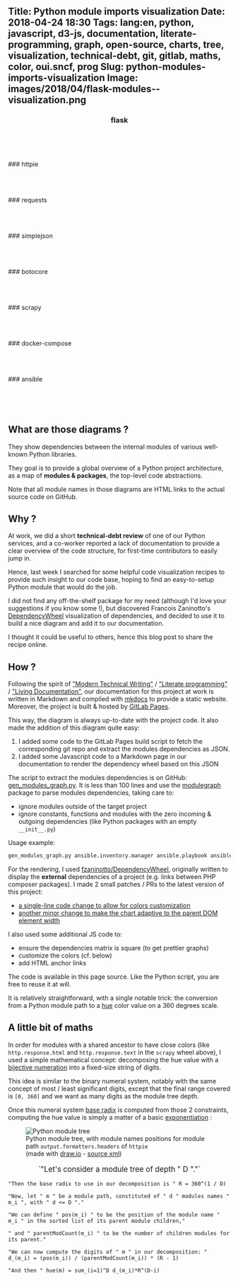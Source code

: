 Title: Python module imports visualization
Date: 2018-04-24 18:30
Tags: lang:en, python, javascript, d3-js, documentation, literate-programming, graph, open-source, charts, tree, visualization, technical-debt, git, gitlab, maths, color, oui.sncf, prog
Slug: python-modules-imports-visualization
Image: images/2018/04/flask-modules--visualization.png
---
### flask
<div id="modules-flask" style="text-align: center; padding-bottom: 4rem"></div>
### httpie
<div id="modules-httpie" style="text-align: center; padding-bottom: 4rem"></div>
### requests
<div id="modules-requests" style="text-align: center; padding-bottom: 4rem"></div>
### simplejson
<div id="modules-simplejson" style="text-align: center; padding-bottom: 4rem"></div>
### botocore
<div id="modules-botocore" style="text-align: center; padding-bottom: 4rem"></div>
### scrapy
<div id="modules-scrapy" style="text-align: center; padding-bottom: 4rem"></div>
### docker-compose
<div id="modules-docker-compose" style="text-align: center; padding-bottom: 4rem"></div>
### ansible
<div id="modules-ansible" style="text-align: center; padding-bottom: 4rem"></div>

## What are those diagrams ?

They show dependencies between the internal modules of various well-known Python libraries.

They goal is to provide a global overview of a Python project architecture, as a map of **modules & packages**, the top-level code abstractions.

Note that all module names in those diagrams are HTML links to the actual source code on GitHub.


## Why ?

At work, we did a short **technical-debt review** of one of our Python services,
and a co-worker reported a lack of documentation to provide a clear overview of the code structure,
for first-time contributors to easily jump in.

Hence, last week I searched for some helpful code visualization recipes to provide such insight to our code base,
hoping to find an easy-to-setup Python module that would do the job.

I did not find any off-the-shelf package for my need (although I'd love your suggestions if you know some !),
but discovered Francois Zaninotto's [DependencyWheel](https://github.com/fzaninotto/DependencyWheel) visualization of dependencies,
and decided to use it to build a nice diagram and add it to our documentation.

I thought it could be useful to others, hence this blog post to share the recipe online.


## How ?

Following the spirit of ["Modern Technical Writing"](http://idratherbewriting.com/2016/07/26/modern-technical-writing-review/)
/ ["Literate programming"](https://en.wikipedia.org/wiki/Literate_programming) / ["Living Documentation"](https://leanpub.com/livingdocumentation),
our documentation for this project at work is written in Markdown and compiled with [mkdocs](http://www.mkdocs.org) to provide a static website.
Moreover, the project is built & hosted by [GitLab Pages](https://about.gitlab.com/features/pages/).

This way, the diagram is always up-to-date with the project code.
It also made the addition of this diagram quite easy:

1. I added some code to the GitLab Pages build script to fetch the corresponding git repo and extract the modules dependencies as JSON.
2. I added some Javascript code to a Markdown page in our documentation to render the dependency wheel based on this JSON

The script to extract the modules dependencies is on GitHub: [gen_modules_graph.py](https://github.com/Lucas-C/dotfiles_and_notes/blob/master/languages/python/gen_modules_graph.py).
It is less than 100 lines and use the [modulegraph](https://pypi.org/project/modulegraph/) package to parse modules dependencies, taking care to:

- ignore modules outside of the target project
- ignore constants, functions and modules with the zero incoming & outgoing dependencies (like Python packages with an empty `__init__.py`)

Usage example:
```python
gen_modules_graph.py ansible.inventory.manager ansible.playbook ansible.executor.task_queue_manager > modules-ansible.json
```

For the rendering, I used [fzaninotto/DependencyWheel](http://www.redotheweb.com/DependencyWheel/),
originally written to display the **external** dependencies of a project (e.g. links between PHP composer packages).
I made 2 small patches / PRs to the latest version of this project:

- [a single-line code change to allow for colors customization](https://github.com/fzaninotto/DependencyWheel/pull/15)
- [another minor change to make the chart adaptive to the parent DOM element width](https://github.com/fzaninotto/DependencyWheel/pull/16)

I also used some additional JS code to:

- ensure the dependencies matrix is square (to get prettier graphs)
- customize the colors (cf. below)
- add HTML anchor links

The code is available in this page source. Like the Python script, you are free to reuse it at will.

It is relatively straightforward, with a single notable trick:
the conversion from a Python module path to a [hue](https://en.wikipedia.org/wiki/Hue) color value on a 360 degrees scale.

## A little bit of maths

In order for modules with a shared ancestor to have close colors (like `http.response.html` and `http.response.text` in the `scrapy` wheel above),
I used a simple mathematical concept: decomposing the hue value with a [bijective numeration](https://en.wikipedia.org/wiki/Bijective_numeration)
into a fixed-size string of digits.

This idea is similar to the binary numeral system, notably with the same concept of most / least significant digits,
except that the final range covered is `[0, 360]` and we want as many digits as the module tree depth.

Once this numeral system [base radix](https://en.wikipedia.org/wiki/Radix) is computed from those 2 constraints,
computing the hue value is simply a matter of a basic [exponentiation](https://en.wikipedia.org/wiki/Positional_notation#Exponentiation) :

<figure role="group">
  <img alt="Python module tree" src="images/2018/04/PythonModuleTree.png">
  <figcaption>Python module tree, with module names positions for module path <code>output.formatters.headers</code> of <code>httpie</code>
          <br>(made with <a href="https://www.draw.io">draw.io</a> - <a href="images/2018/04/PythonModuleTree.xml">source xml</a>)</figcaption>
</figure>

<script src="https://cdnjs.cloudflare.com/ajax/libs/mathjax/2.7.1/MathJax.js?config=AM_HTMLorMML,Safe"></script>

<p class="formula">
  `"Let's consider a module tree of depth " D "."`

  `"Then the base radix to use in our decomposition is " R = 360^(1 / D)`

  `"Now, let " m " be a module path, constituted of " d " modules names " m_i ", with " d <= D "."`

  `"We can define " pos(m_i) " to be the position of the module name " m_i " in the sorted list of its parent module children,"`

  `" and " parentModCount(m_i) " to be the number of children modules for its parent."`

  `"We can now compute the digits of " m " in our decomposition: " d_(m_i) = (pos(m_i)) / (parentModCount(m_i)) * (R - 1)`

  `"And then " hue(m) = sum_(i=1)^D d_(m_i)*R^(D-i)`
</p>

<script src="images/2018/04/d3.v4.min.js"></script>
<script src="images/2018/04/d3.dependencyWheel.js"></script>
<script>
    function buildModuleTree(modulePaths) {
        var tree = {};
        modulePaths.forEach(modulePath => {
            modulePath.split('.').reduce((parent, moduleName) => (parent[moduleName] = parent[moduleName] || {}), tree);
        });
        return tree;
    }
    function modulePath2Degrees(modulePath, moduleTree, moduleTreeDepth) {
        var parentModule = moduleTree, result = 0, baseRadix = Math.pow(360, 1 / moduleTreeDepth);
        for (var i = 0; i < moduleTreeDepth && modulePath[i]; i++) {
            var parentModuleChildren = Object.keys(parentModule);
            parentModuleChildren.sort();
            var moduleRatioInParent = parentModuleChildren.indexOf(modulePath[i]) / parentModuleChildren.length;
            var weight = Math.pow(baseRadix, moduleTreeDepth - 1 - i);
            result += weight * (moduleRatioInParent * (baseRadix - 1));
            parentModule = parentModule[modulePath[i]];
        }
        return result;
    }
    function renderDependencyWheel(dependencyGraphJsonUrl, htmlElementSelector, moduleUrlTemplate) {
        d3.json(dependencyGraphJsonUrl, function(data) {
            // Ensuring matrix is symmetrical to make chords more regular, thick
            var originalMatrix = JSON.parse(JSON.stringify(data.matrix));
            data.matrix.forEach((row, i) => {
                row.forEach((value, j) => {
                    if (value && !data.matrix[j][i]) {
                        data.matrix[j][i] = value;
                    }
                });
            });
            // Custom chords & path colors:
            var moduleTree = buildModuleTree(data.packageNames);
            console.log(moduleTree);
            var moduleTreeDepth = Math.max(...data.packageNames.map(p => p.split('.').length));
            var chart = d3.chart.dependencyWheel({fill: function (d) {
                var modulePath = data.packageNames[d.index].split('.');
                if (d.subindex && !originalMatrix[d.index][d.subindex]) {
                    modulePath = data.packageNames[d.subindex].split('.');
                }
                var hue = modulePath2Degrees(modulePath, moduleTree, moduleTreeDepth);
                return 'hsl(' + hue + ', 90%, 70%)';
            }});
            d3.select(htmlElementSelector).datum(data).call(chart).call(function(selection) {
                // Insert <a> links on module names:
                d3.selectAll(htmlElementSelector + ' text').each(function() {
                    var oldParent = this.parentNode;
                    var newParentAnchor = document.createElementNS('http://www.w3.org/2000/svg', 'a');
                    newParentAnchor.setAttributeNS(null, 'href', moduleUrlTemplate(this.textContent.replace('.', '/') + '.py'));
                    newParentAnchor.setAttributeNS(null, 'target', '_blank');
                    oldParent.replaceChild(newParentAnchor, this);
                    newParentAnchor.appendChild(this);
                });
            });
        });
    }
    renderDependencyWheel('images/2018/04/modules-flask.json',          '#modules-flask',          (modPath) => `https://github.com/pallets/flask/blob/master/flask/${modPath}`)
    renderDependencyWheel('images/2018/04/modules-httpie.json',         '#modules-httpie',         (modPath) => `https://github.com/jakubroztocil/httpie/blob/master/httpie/${modPath}`)
    renderDependencyWheel('images/2018/04/modules-requests.json',       '#modules-requests',       (modPath) => `https://github.com/requests/requests/blob/master/requests/${modPath}`)
    renderDependencyWheel('images/2018/04/modules-simplejson.json',     '#modules-simplejson',     (modPath) => `https://github.com/simplejson/simplejson/blob/master/simplejson/${modPath}`)
    renderDependencyWheel('images/2018/04/modules-botocore.json',       '#modules-botocore',       (modPath) => `https://github.com/boto/botocore/blob/master/botocore/${modPath}`)
    renderDependencyWheel('images/2018/04/modules-scrapy.json',         '#modules-scrapy',         (modPath) => `https://github.com/scrapy/scrapy/blob/master/scrapy/${modPath}`)
    renderDependencyWheel('images/2018/04/modules-docker-compose.json', '#modules-docker-compose', (modPath) => `https://github.com/docker/compose/blob/master/compose/${modPath}`)
    renderDependencyWheel('images/2018/04/modules-ansible.json',        '#modules-ansible',        (modPath) => `https://github.com/ansible/ansible/blob/master/lib/ansible/${modPath}`)
</script>

<style>
    h3 { text-align: center; }
    article img {
        display: block;
        margin: 0 auto;
        max-height: 30rem;
    }
    article figcaption { text-align: center; }
    .formula {
      font-size: larger;
      text-align: center;
    }
    .MathJax { line-height: 3rem; }
</style>
